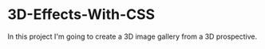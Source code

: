 # 3D-Effects-With-CSS
 In this project I'm going to create a 3D image gallery from a 3D prospective.
